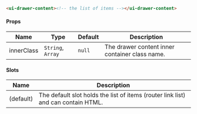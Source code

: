 ```html
<ui-drawer-content><!-- the list of items --></ui-drawer-content>
```

#### Props

| Name       | Type              | Default | Description                                    |
| ---------- | ----------------- | ------- | ---------------------------------------------- |
| innerClass | `String`, `Array` | `null`  | The drawer content inner container class name. |

#### Slots

| Name      | Description                                                                       |
| --------- | --------------------------------------------------------------------------------- |
| (default) | The default slot holds the list of items (router link list) and can contain HTML. |
